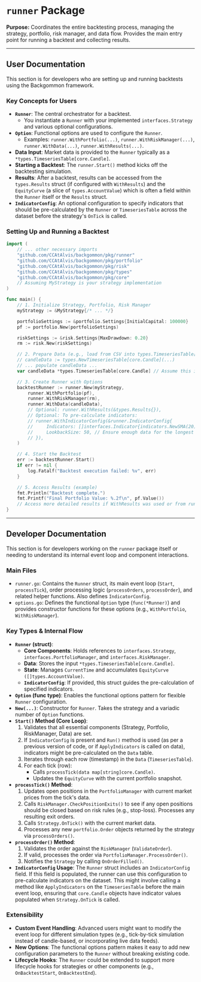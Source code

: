 # `runner` Package

**Purpose:**
Coordinates the entire backtesting process, managing the strategy, portfolio, risk manager, and data flow. Provides the main entry point for running a backtest and collecting results.

---

## User Documentation

This section is for developers who are setting up and running backtests using the Backgommon framework.

### Key Concepts for Users

*   **`Runner`**: The central orchestrator for a backtest.
    *   You instantiate a `Runner` with your implemented `interfaces.Strategy` and various optional configurations.
*   **`Option`**: Functional options are used to configure the `Runner`.
    *   Examples: `runner.WithPortfolio(...)`, `runner.WithRiskManager(...)`, `runner.WithData(...)`, `runner.WithResults(...)`.
*   **Data Input**: Market data is provided to the `Runner` typically as a `*types.TimeseriesTable[core.Candle]`.
*   **Starting a Backtest**: The `runner.Start()` method kicks off the backtesting simulation.
*   **Results**: After a backtest, results can be accessed from the `types.Results` struct (if configured with `WithResults`) and the `EquityCurve` (a slice of `types.AccountValue`) which is often a field within the `Runner` itself or the `Results` struct.
*   **`IndicatorConfig`**: An optional configuration to specify indicators that should be pre-calculated by the `Runner` or `TimeseriesTable` across the dataset before the strategy's `OnTick` is called.

### Setting Up and Running a Backtest

```go
import (
    // ... other necessary imports
    "github.com/CCAtAlvis/backgommon/pkg/runner"
    "github.com/CCAtAlvis/backgommon/pkg/portfolio"
    "github.com/CCAtAlvis/backgommon/pkg/risk"
    "github.com/CCAtAlvis/backgommon/pkg/types"
    "github.com/CCAtAlvis/backgommon/pkg/core"
    // Assuming MyStrategy is your strategy implementation
)

func main() {
    // 1. Initialize Strategy, Portfolio, Risk Manager
    myStrategy := &MyStrategy{/* ... */}

    portfolioSettings := &portfolio.Settings{InitialCapital: 100000}
    pf := portfolio.New(portfolioSettings)

    riskSettings := &risk.Settings{MaxDrawdown: 0.20}
    rm := risk.New(riskSettings)

    // 2. Prepare Data (e.g., load from CSV into types.TimeseriesTable[core.Candle])
    // candleData := types.NewTimeseriesTable[core.Candle](...)
    // ... populate candleData ...
    var candleData *types.TimeseriesTable[core.Candle] // Assume this is populated

    // 3. Create Runner with Options
    backtestRunner := runner.New(myStrategy,
        runner.WithPortfolio(pf),
        runner.WithRiskManager(rm),
        runner.WithData(candleData),
        // Optional: runner.WithResults(&types.Results{}),
        // Optional: To pre-calculate indicators:
        // runner.WithIndicatorConfig(&runner.IndicatorConfig{
        //     Indicators: []interfaces.Indicator{indicators.NewSMA(20), indicators.NewEMA(50)},
        //     LookbackSize: 50, // Ensure enough data for the longest lookback
        // }),
    )

    // 4. Start the Backtest
    err := backtestRunner.Start()
    if err != nil {
        log.Fatalf("Backtest execution failed: %v", err)
    }

    // 5. Access Results (example)
    fmt.Println("Backtest complete.")
    fmt.Printf("Final Portfolio Value: %.2f\n", pf.Value()) 
    // Access more detailed results if WithResults was used or from runner.EquityCurve
}
```

---

## Developer Documentation

This section is for developers working on the `runner` package itself or needing to understand its internal event loop and component interactions.

### Main Files

*   `runner.go`: Contains the `Runner` struct, its main event loop (`Start`, `processTick`), order processing logic (`processOrders`, `processOrder`), and related helper functions. Also defines `IndicatorConfig`.
*   `options.go`: Defines the functional `Option` type (`func(*Runner)`) and provides constructor functions for these options (e.g., `WithPortfolio`, `WithRiskManager`).

### Key Types & Internal Flow

*   **`Runner` (struct)**:
    *   **Core Components**: Holds references to `interfaces.Strategy`, `interfaces.PortfolioManager`, and `interfaces.RiskManager`.
    *   **Data**: Stores the input `*types.TimeseriesTable[core.Candle]`.
    *   **State**: Manages `CurrentTime` and accumulates `EquityCurve ([]types.AccountValue)`.
    *   **`IndicatorConfig`**: If provided, this struct guides the pre-calculation of specified indicators.
*   **`Option` (func type)**: Enables the functional options pattern for flexible `Runner` configuration.
*   **`New(...)`**: Constructor for `Runner`. Takes the strategy and a variadic number of `Option` functions.
*   **`Start()` Method (Core Loop)**:
    1.  Validates that all essential components (Strategy, Portfolio, RiskManager, Data) are set.
    2.  If `IndicatorConfig` is present and `Run()` method is used (as per a previous version of code, or if `ApplyIndicators` is called on data), indicators might be pre-calculated on the `Data` table.
    3.  Iterates through each row (timestamp) in the `Data` (`TimeseriesTable`).
    4.  For each tick (row):
        *   Calls `processTick(data map[string]core.Candle)`.
        *   Updates the `EquityCurve` with the current portfolio snapshot.
*   **`processTick()` Method**:
    1.  Updates open positions in the `PortfolioManager` with current market prices from the tick's data.
    2.  Calls `RiskManager.CheckPositionExits()` to see if any open positions should be closed based on risk rules (e.g., stop-loss). Processes any resulting exit orders.
    3.  Calls `Strategy.OnTick()` with the current market data.
    4.  Processes any new `portfolio.Order` objects returned by the strategy via `processOrders()`.
*   **`processOrder()` Method**:
    1.  Validates the order against the `RiskManager` (`ValidateOrder`).
    2.  If valid, processes the order via `PortfolioManager.ProcessOrder()`.
    3.  Notifies the `Strategy` by calling `OnOrderFilled()`.
*   **`IndicatorConfig` Usage**: The `Runner` struct includes an `IndicatorConfig` field. If this field is populated, the runner can use this configuration to pre-calculate indicators on the dataset. This might involve calling a method like `ApplyIndicators` on the `TimeseriesTable` before the main event loop, ensuring that `core.Candle` objects have indicator values populated when `Strategy.OnTick` is called.

### Extensibility

*   **Custom Event Handling**: Advanced users might want to modify the event loop for different simulation types (e.g., tick-by-tick simulation instead of candle-based, or incorporating live data feeds).
*   **New Options**: The functional options pattern makes it easy to add new configuration parameters to the `Runner` without breaking existing code.
*   **Lifecycle Hooks**: The `Runner` could be extended to support more lifecycle hooks for strategies or other components (e.g., `OnBacktestStart`, `OnBacktestEnd`). 